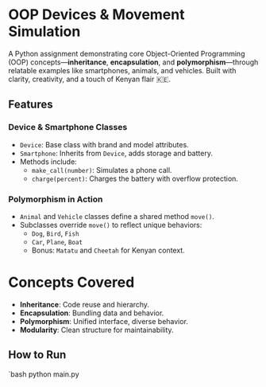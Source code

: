 #  OOP Devices & Movement Simulation

A Python assignment demonstrating core Object-Oriented Programming (OOP) concepts—**inheritance**, **encapsulation**, and **polymorphism**—through relatable examples like smartphones, animals, and vehicles. Built with clarity, creativity, and a touch of Kenyan flair 🇰🇪.

##  Features

### Device & Smartphone Classes
- `Device`: Base class with brand and model attributes.
- `Smartphone`: Inherits from `Device`, adds storage and battery.
- Methods include:
  - `make_call(number)`: Simulates a phone call.
  - `charge(percent)`: Charges the battery with overflow protection.

### Polymorphism in Action
- `Animal` and `Vehicle` classes define a shared method `move()`.
- Subclasses override `move()` to reflect unique behaviors:
  - `Dog`, `Bird`, `Fish`
  - `Car`, `Plane`, `Boat`
  - Bonus: `Matatu` and `Cheetah` for Kenyan context.

# Concepts Covered

- **Inheritance**: Code reuse and hierarchy.
- **Encapsulation**: Bundling data and behavior.
- **Polymorphism**: Unified interface, diverse behavior.
- **Modularity**: Clean structure for maintainability.

##  How to Run

`bash
python main.py
